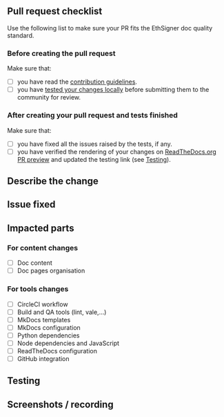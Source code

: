 ## Pull request checklist

Use the following list to make sure your PR fits the EthSigner doc quality standard.

### Before creating the pull request

Make sure that:

- [ ] you have read the [contribution guidelines](https://github.com/ConsenSys/doc.common/wiki/Contributing-to-Documentation).
- [ ] you have [tested your changes locally](https://github.com/ConsenSys/doc.common/wiki/MkDocs-And-Custom-Markdown-Guide#preview-documentation-site-locally) before submitting them to the community for review.

### After creating your pull request and tests finished

Make sure that:

- [ ] you have fixed all the issues raised by the tests, if any.
- [ ] you have verified the rendering of your changes on
  [ReadTheDocs.org PR preview](https://github.com/ConsenSys/doc.common/wiki/MkDocs-And-Custom-Markdown-Guide#preview-the-doc-site-for-your-pr-on-readthedocscom)
  and updated the testing link (see [Testing](#testing)).

## Describe the change

<!-- A clear and concise description of what this PR changes in the documentation. -->

## Issue fixed

<!-- Except for minor changes (typos, commas) it's required to have a Github issue linked to your
pull request.

Use the following to make Github close the issue automatically when merging the PR:
fixes #{your issue number}
If multiple issues are involved, use one line for each issue.

If you don't want to close the issue, use:
see #{your issue number} -->

## Impacted parts <!-- check as many boxes as needed -->

### For content changes

- [ ] Doc content
- [ ] Doc pages organisation

### For tools changes

- [ ] CircleCI workflow
- [ ] Build and QA tools (lint, vale,…)
- [ ] MkDocs templates
- [ ] MkDocs configuration
- [ ] Python dependencies
- [ ] Node dependencies and JavaScript
- [ ] ReadTheDocs configuration
- [ ] GitHub integration

## Testing

<!-- Steps to follow to review and test your changes.
Add links to preview the pages changes here.
Link format is https://pegasys-ethsigner--{your PR number}.org.readthedocs.build/en/{your PR number}/
Where {your PR number} must be replaced by the number of this PR, for instance 123
-->

## Screenshots / recording

<!-- If it helps to understand your change, you may link an annotated screenshot or a small demo video. -->
